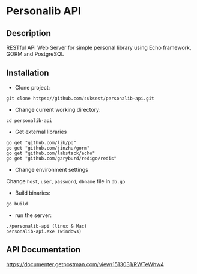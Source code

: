 # Personalib API

## Description

RESTful API Web Server for simple personal library using Echo framework, GORM and PostgreSQL

## Installation

* Clone project:
```shell
git clone https://github.com/suksest/personalib-api.git
```

* Change current working directory:
```shell
cd personalib-api
```
* Get external libraries

```shell
go get "github.com/lib/pq"
go get "github.com/jinzhu/gorm"
go get "github.com/labstack/echo"
go get "github.com/garyburd/redigo/redis"
```

* Change environment settings

Change `host`, `user`, `password`, `dbname` file in `db.go`

* Build binaries:
``` 
go build
```

* run the server:

```
./personalib-api (linux & Mac)
personalib-api.exe (windows) 
```

## API Documentation

https://documenter.getpostman.com/view/1513031/RWTeWhw4